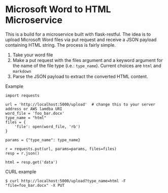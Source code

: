 # Microsoft Word to HTML Microservice

This is a build for a microservice built with flask-restful. The idea is to upload Microsoft Word files via put request and receive a JSON payload containing HTML string. The process is fairly simple.

1. Take your word file
2. Make a put request with the files argument and a keyword argument for the
   name of the file type (i.e.: `type_name`). Current choices are `html` and
   `markdown`
3. Parse the JSON payload to extract the converted HTML content.

Example
```
import requests

url = 'http://localhost:5000/upload'  # change this to your server address or AWS lamdba URI
word_file = 'foo_bar.docx'
type_name = "html"
files = {
    'file': open(word_file, 'rb')
}

params = {"type_name": type_name}

r = requests.put(url, params=params, files=files)
resp = r.json()

html = resp.get('data')

```

CURL example
```
$ curl http://localhost:5000/upload?type_name=html -F "file=foo_bar.docx" -X PUT
```
